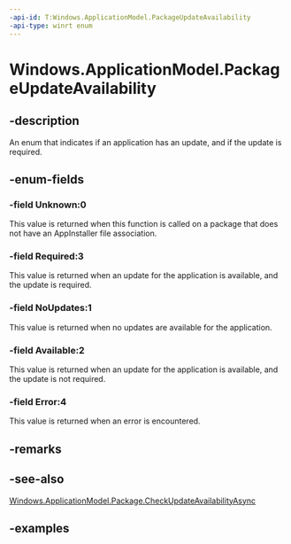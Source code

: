 ```yaml
---
-api-id: T:Windows.ApplicationModel.PackageUpdateAvailability
-api-type: winrt enum
---
```


<!-- Enumeration syntax.
public enum PackageUpdateAvailability : int 
-->

# Windows.ApplicationModel.PackageUpdateAvailability

## -description
An enum that indicates if an application has an update, and if the update is required.

## -enum-fields

### -field Unknown:0
This value is returned when this function is called on a package that does not have an AppInstaller file association.

### -field Required:3 
This value is returned when an update for the application is available, and the update is required.

### -field NoUpdates:1 
This value is returned when no updates are available for the application.

### -field Available:2
This value is returned when an update for the application is available, and the update is not required.

### -field Error:4
This value is returned when an error is encountered.

## -remarks

## -see-also
[Windows.ApplicationModel.Package.CheckUpdateAvailabilityAsync](package_checkupdateavailabilityasync_726867427.md)

## -examples